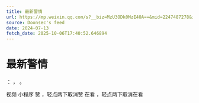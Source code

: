 ```yaml
---
title: 最新警情
url: https://mp.weixin.qq.com/s?__biz=MzU3ODk0MzE4OA==&mid=2247487278&idx=2&sn=250b407aead751e64e9f40299179baef
source: Doonsec's feed
date: 2024-07-13
fetch_date: 2025-10-06T17:40:52.646894
---
```


# 最新警情

：
，
。

视频
小程序
赞
，轻点两下取消赞
在看
，轻点两下取消在看